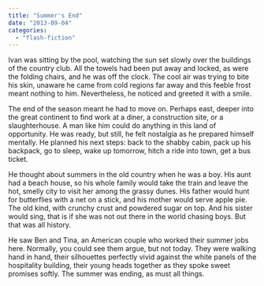```yaml
---
title: "Summer's End"
date: "2013-09-04"
categories: 
  - "flash-fiction"
---
```


Ivan was sitting by the pool, watching the sun set slowly over the buildings of the country club. All the towels had been put away and locked, as were the folding chairs, and he was off the clock. The cool air was trying to bite his skin, unaware he came from cold regions far away and this feeble frost meant nothing to him. Nevertheless, he noticed and greeted it with a smile.

The end of the season meant he had to move on. Perhaps east, deeper into the great continent to find work at a diner, a construction site, or a slaughterhouse. A man like him could do anything in this land of opportunity. He was ready, but still, he felt nostalgia as he prepared himself mentally. He planned his next steps: back to the shabby cabin, pack up his backpack, go to sleep, wake up tomorrow, hitch a ride into town, get a bus ticket.

He thought about summers in the old country when he was a boy. His aunt had a beach house, so his whole family would take the train and leave the hot, smelly city to visit her among the grassy dunes. His father would hunt for butterflies with a net on a stick, and his mother would serve apple pie. The old kind, with crunchy crust and powdered sugar on top. And his sister would sing, that is if she was not out there in the world chasing boys. But that was all history.

He saw Ben and Tina, an American couple who worked their summer jobs here. Normally, you could see them argue, but not today. They were walking hand in hand, their silhouettes perfectly vivid against the white panels of the hospitality building, their young heads together as they spoke sweet promises softly. The summer was ending, as must all things.
